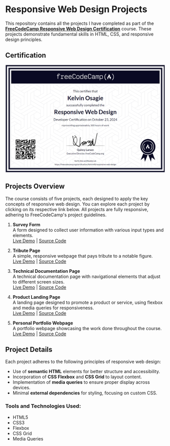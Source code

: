 # Responsive Web Design Projects

This repository contains all the projects I have completed as part of the **[FreeCodeCamp Responsive Web Design Certification](https://www.freecodecamp.org/learn/)** course. These projects demonstrate fundamental skills in HTML, CSS, and responsive design principles.

## Certification 
![Certificate](https://github.com/Kelv48/FreeCodeCamp-Responsive-Web-Course/blob/main/Certification.png)

## Projects Overview

The course consists of five projects, each designed to apply the key concepts of responsive web design. You can explore each project by clicking on its respective link below. All projects are fully responsive, adhering to FreeCodeCamp's project guidelines.

1. **Survey Form**  
   A form designed to collect user information with various input types and elements.  
   [Live Demo](https://kelv48.github.io/Survey-Form/) | [Source Code](https://github.com/Kelv48/Survey-Form)

2. **Tribute Page**  
   A simple, responsive webpage that pays tribute to a notable figure.  
   [Live Demo](https://kelv48.github.io/Tribute-Page/) | [Source Code](https://github.com/Kelv48/Tribute-Page)

3. **Technical Documentation Page**  
   A technical documentation page with navigational elements that adjust to different screen sizes.  
   [Live Demo](https://kelv48.github.io/Technical-Documentation-Page/) | [Source Code](https://github.com/Kelv48/Technical-Documentation-Page)

4. **Product Landing Page**  
   A landing page designed to promote a product or service, using flexbox and media queries for responsiveness.  
   [Live Demo](https://kelv48.github.io/Product-Landing-Page/) | [Source Code](https://github.com/Kelv48/Product-Landing-Page)
   
5. **Personal Portfolio Webpage**  
   A portfolio webpage showcasing the work done throughout the course.  
   [Live Demo](https://kelv48.github.io/Portfolio/) | [Source Code](https://github.com/Kelv48/Portfolio)

## Project Details

Each project adheres to the following principles of responsive web design:
- Use of **semantic HTML** elements for better structure and accessibility.
- Incorporation of **CSS Flexbox** and **CSS Grid** to layout content.
- Implementation of **media queries** to ensure proper display across devices.
- Minimal **external dependencies** for styling, focusing on custom CSS.

### Tools and Technologies Used:
- HTML5
- CSS3
- Flexbox
- CSS Grid
- Media Queries
